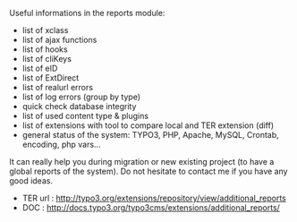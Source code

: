 
Useful informations in the reports module:

* list of xclass
* list of ajax functions
* list of hooks
* list of cliKeys
* list of eID
* list of ExtDirect
* list of realurl errors
* list of log errors (group by type)
* quick check database integrity
* list of used content type & plugins
* list of extensions with tool to compare local and TER extension (diff)
* general status of the system: TYPO3, PHP, Apache, MySQL, Crontab, encoding, php vars...

It can really help you during migration or new existing project (to have a global reports of the system).
Do not hesitate to contact me if you have any good ideas.

* TER url : http://typo3.org/extensions/repository/view/additional_reports
* DOC : http://docs.typo3.org/typo3cms/extensions/additional_reports/